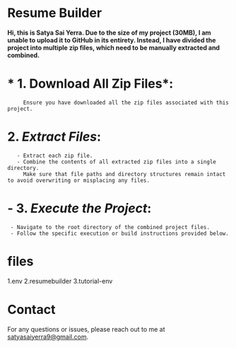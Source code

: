 # Resume Builder


**Hi, this is Satya Sai Yerra. Due to the size of my project (30MB), 
I am unable to upload it to GitHub in its entirety. Instead, 
I have divided the project into multiple zip files, which need to be manually extracted and combined.**

# * 1. Download All Zip Files*: 
         Ensure you have downloaded all the zip files associated with this project.
#    2. *Extract Files*:
       - Extract each zip file.
       - Combine the contents of all extracted zip files into a single directory. 
         Make sure that file paths and directory structures remain intact to avoid overwriting or misplacing any files.
#  - 3. *Execute the Project*:
     - Navigate to the root directory of the combined project files.
     - Follow the specific execution or build instructions provided below.


# files 
1.env
2.resumebuilder
3.tutorial-env

# Contact

For any questions or issues, please reach out to me at satyasaiyerra9@gmail.com.

